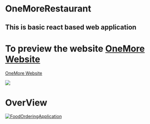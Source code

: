 # OneMoreRestaurant
## This is basic react based web application

# To preview the website <a href="https://one-more-restaurant.herokuapp.com/" target="_blank">OneMore Website </a>
<a href="https://one-more-restaurant.herokuapp.com/" onclick='window.open("http://www.foracure.org.au");return false;'>OneMore Website</a>


<img src="https://user-images.githubusercontent.com/82259446/135482794-a84e840f-e1be-40be-a975-d67ff6d3c8a3.gif"/>

# OverView
[![FoodOrderingApplication](https://img.youtube.com/vi/QQQWEkkz6VE/0.jpg)](https://www.youtube.com/watch?v=QQQWEkkz6VE)
